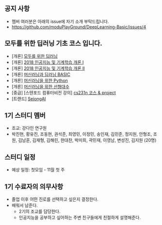 

## 공지 사항
- 멤버 여러분은 아래의 issue에 자기 소개 부탁드립니다. 
- https://github.com/moduPlayGround/DeepLearning-Basic/issues/4


## 모두를 위한 딥러닝 기초 코스 입니다.
- [개론] [모두를 위한 딥러닝](https://hunkim.github.io/ml/)
- [개론] [2018 인공지능 및 기계학습 개론 I](https://www.edwith.org/machinelearning1_17)
- [개론] [2018 인공지능 및 기계학습 개론 II](https://www.edwith.org/machinelearning2__17)
- [개론] [머신러닝과 딥러닝 BASIC](https://www.edwith.org/others26)
- [개론] [머신러닝을 위한 Python](https://www.edwith.org/aipython)
- [개론] [머신러닝을 위한 선형대수](https://www.edwith.org/linearalgebra4ai)
- [중급] [스텐포드 컴퓨터비전 강의] [cs231n 코스 & project]()
- [트랜드] [SejongAI](https://github.com/moduPlayGound/SejongAI)


## 1기 스터디 멤버
- 조교: 강다인 연구원
- 박진현, 황유진, 조동현, 권석준, 최영민, 이정민, 송인재, 김민준, 정지원, 안형조, 조원, 김남훈, 김재형, 김해린, 한대찬, 박미희, 곽민재, 이영남, 변성진, 김지원 (20명)

## 스터디 일정
- 예상 일정: 첫모임 - 11월 첫 주

## 1기 수료자의 의무사항
- 졸업 이후 어떤 진로를 선택하고 싶은지 결정한다.
- 배워서 남준다.
  - 2기의 조교를 담당한다.
  - 인공지능을 공부하고 싶어하는 주변 친구들에게 친절하게 설명해준다. 
